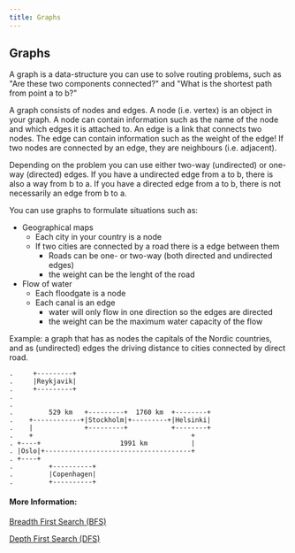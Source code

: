 ```yaml
---
title: Graphs
---
```

## Graphs
A graph is a data-structure you can use to solve routing problems, such as "Are these two components connected?" and "What is the shortest path from point a to b?"

A graph consists of nodes and edges.
A node (i.e. vertex) is an object in your graph. 
A node can contain information such as the name of the node and which edges it is attached to.
An edge is a link that connects two nodes.
The edge can contain information such as the weight of the edge!
If two nodes are connected by an edge, they are neighbours (i.e. adjacent).

Depending on the problem you can use either two-way (undirected) or one-way (directed) edges.
If you have a undirected edge from a to b, there is also a way from b to a.
If you have a directed edge from a to b, there is not necessarily an edge from b to a.

You can use graphs to formulate situations such as:
* Geographical maps 
   * Each city in your country is a node
   * If two cities are connected by a road there is a edge between them
        * Roads can be one- or two-way (both directed and undirected edges)
        * the weight can be the lenght of the road
* Flow of water
    * Each floodgate is a node
    * Each canal is an edge
        * water will only flow in one direction so the edges are directed
        * the weight can be the maximum water capacity of the flow

Example: a graph that has as nodes the capitals of the Nordic countries, and as (undirected) edges the driving distance to cities connected by direct road.
```
.     +---------+
.     |Reykjavik|
.     +---------+
.
.
.         529 km   +---------+  1760 km  +--------+
.    +------------+|Stockholm|+---------+|Helsinki|
.    |             +---------+           +--------+
.    +                                        +
. +----+                    1991 km           |
. |Oslo|+-------------------------------------+
. +----+
.         +----------+
.         |Copenhagen|
.         +----------+
```


<!-- The article goes here, in GitHub-flavored Markdown. Feel free to add YouTube videos, images, and CodePen/JSBin embeds  -->

#### More Information:
<!-- Please add any articles you think might be helpful to read before writing the article -->
<a href='https://github.com/freecodecamp/guides/tree/master/src/pages/algorithms/graph-algorithms/breadth-first-search/index.md' target='_blank' rel='nofollow'>Breadth First Search (BFS)</a>

<a href='https://github.com/freecodecamp/guides/tree/master/src/pages/algorithms/graph-algorithms/depth-first-search/index.md' target='_blank' rel='nofollow'>Depth First Search (DFS)</a>

